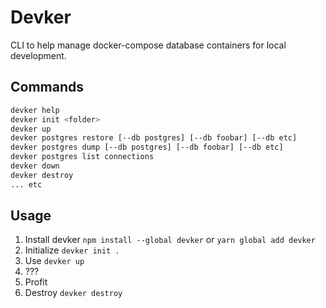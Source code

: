 # Devker

CLI to help manage docker-compose database containers for local development.

## Commands

```bash
devker help
devker init <folder>
devker up
devker postgres restore [--db postgres] [--db foobar] [--db etc]
devker postgres dump [--db postgres] [--db foobar] [--db etc]
devker postgres list connections
devker down
devker destroy
... etc
```

## Usage

1. Install devker `npm install --global devker` or `yarn global add devker`
2. Initialize `devker init .`
3. Use `devker up`
4. ???
5. Profit
6. Destroy `devker destroy`
